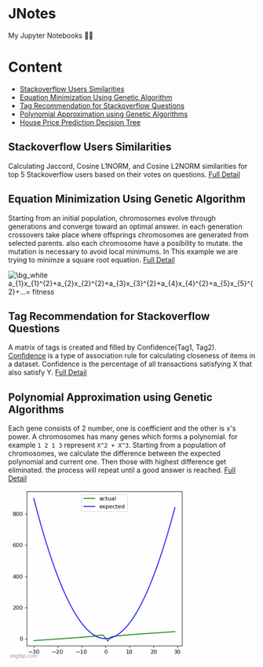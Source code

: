 # JNotes
My Jupyter Notebooks 📑🧾

# Content
- [Stackoverflow Users Similarities](https://github.com/mehditeymorian/JNotes/tree/main/stackoverflow-user-similarity)
- [Equation Minimization Using Genetic Algorithm](https://github.com/mehditeymorian/JNotes/tree/main/equationMinimizationGeneticAlgorithm)
- [Tag Recommendation for Stackoverflow Questions](https://github.com/mehditeymorian/JNotes/tree/main/stackoverflow)
- [Polynomial Approximation using Genetic Algorithms](https://github.com/mehditeymorian/JNotes/tree/main/genetics/polynomial-approximation)
- [House Price Prediction Decision Tree](house-price-prediction/predict-house-prices.ipynb)

## Stackoverflow Users Similarities
Calculating Jaccord, Cosine L1NORM, and Cosine L2NORM similarities for top 5 Stackoverflow users based on their votes on questions. [Full Detail](https://github.com/mehditeymorian/JNotes/tree/main/stackoverflow-user-similarity)

## Equation Minimization Using Genetic Algorithm
Starting from an initial population, chromosomes evolve through generations and converge toward an optimal answer. in each generation crossovers take place where offsprings chromosomes are generated from selected parents. also each chromosome have a posibility to mutate. the mutation is necessary to avoid local minimums. In This example we are trying to minimze a square root equation. [Full Detail](https://github.com/mehditeymorian/JNotes/tree/main/equationMinimizationGeneticAlgorithm)

<img src="https://latex.codecogs.com/png.image?\dpi{150}&space;\bg_white&space;a_{1}x_{1}^{2}&plus;a_{2}x_{2}^{2}&plus;a_{3}x_{3}^{2}&plus;a_{4}x_{4}^{2}&plus;a_{5}x_{5}^{2}&plus;...=&space;fitness" title="\bg_white a_{1}x_{1}^{2}+a_{2}x_{2}^{2}+a_{3}x_{3}^{2}+a_{4}x_{4}^{2}+a_{5}x_{5}^{2}+...= fitness" />

## Tag Recommendation for Stackoverflow Questions
A matrix of tags is created and filled by Confidence(Tag1, Tag2). [Confidence](https://en.wikipedia.org/wiki/Association_rule_learning#Confidence) is a type of association rule for calculating closeness of items in a dataset. Confidence is the percentage of all transactions satisfying X that also satisfy Y. [Full Detail](https://github.com/mehditeymorian/JNotes/tree/main/stackoverflow)

## Polynomial Approximation using Genetic Algorithms
Each gene consists of 2 number, one is coefficient and the other is x's power. A chromosomes has many genes which forms a polynomial. for example `1 2 1 3` represent `X^2 + X^3`. Starting from a population of chromosomes, we calculate the difference between the expected polynomial and current one. Then those with highest difference get eliminated.
the process will repeat until a good answer is reached. [Full Detail](https://github.com/mehditeymorian/JNotes/tree/main/genetics/polynomial-approximation)

![process](https://github.com/mehditeymorian/JNotes/blob/main/genetics/polynomial-approximation/assets/1.gif)
